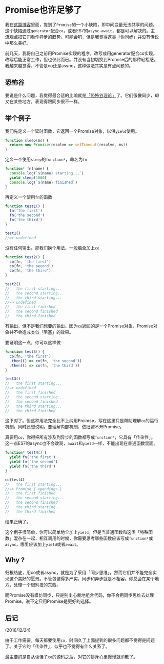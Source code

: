 # Promise也许足够了



我在[这篇博客][ES6_Promise]里面，提到了`Promise`的一个小缺陷，即中间变量无法共享的问题。这个缺陷通过`generator`配合`co`，或者ES7的`async-await`，都是可以解决的。主流观点把它们看作异步的趋势。可能会吧，但是我觉得这类「伪同步」并没有传说中那么美好。

前几天，我将自己之前用Promise实现的程序，改写成用generator配合co实现。改写后能正常工作，但也仅此而已。并没有当初切换到Promise后的那种轻松感。我越来越觉得，不管是co还是async，这种做法其实是有点问题的。


## 恐怖谷

要说是什么问题，我觉得最合适的比喻就是[「恐怖谷理论」][uncanny_valley]了。它们很像同步，却又在某些地方，表现得跟同步很不一样。


## 举个例子

我们先定义一个延时函数，它返回一个Promise对象，以供`yield`使用。

```js
function sleep(ms) {
  return new Promise(resolve => setTimeout(resolve, ms))
}
```

定义一个使用`sleep`的`function*`，命名为`fn`

```js
function* fn(name) {
  console.log(`${name} starting...`)
  yield sleep(1000)
  console.log(`${name} finished`)
}
```

再定义一个使用`fn`的函数

```js
function test1() {
  fn('the first')
  fn('the second')
  fn('the third')
}
```

```js
test1()
//=> undefined
```

没有任何输出。那我们换个用法，一股脑全加上`co`

```js
function test2() {
  co(fn, 'the first')
  co(fn, 'the second')
  co(fn, 'the third')
}
```

```js
test2()
//   the first starting...
//   the second starting...
//   the third starting...
//=> undefined
//   the first finished
//   the second finished
//   the third finished
```

有输出，但不是我们想要的输出。因为`co`返回的是一个Promise对象，Promise对象并不会造成类似「阻塞」的效果。

要证明这一点，你可以这样做

```js
function test3() {
  co(fn, 'the first')
  .then(() => co(fn, 'the second'))
  .then(() => co(fn, 'the third'))
}
```

```js
test3()
//   the first starting...
//=> undefined
//   the first finished
//   the second starting...
//   the second finished
//   the third starting...
//   the third finished
```

这下对了。但这种用法完全比不上纯用Proimse，写在这里只是帮助理解`co`的运行机制。同时还想说明，要理解内部机制，依旧避不开Promise。

真要用`co`，你得把所有涉及到异步的函数都写成`function*`，它具有「传染性」。这一点ES7的async也不会改观，`await`和`yield`一样，不能出现在普通函数里面。

```js
function* test4() {
  yield fn('the first')
  yield fn('the second')
  yield fn('the third')
}
```

```js
co(test4)
//   the first starting...
//=> Promise { <pending> }
//   the first finished
//   the second starting...
//   the second finished
//   the third starting...
//   the third finished
```

结果正确了。

这个例子很简单，你可以简单地全加上`yield`。但是当普通函数和这类「特殊函数」混杂在一起，相互调用的时候，你需要思考哪些函数应该写成`function*`或`async`，哪里应该加上`yield`或者`await`。


## Why ?

归根结底，用co或者async，就是为了采用「同步思维」，然而它们并不能完全实现这个美好的愿景。不管包装得多严实，同步和异步就是不相容。你总会在某个地方，处理一个很别扭的东西。

而Promise没有模仿同步，只是别出心裁地组合代码，你不会用同步思维去处理Promise。说不定只用Promise是更好的选择。


## 后记

(2016/12/24)

由于工作需要，每天都要使用`co`，时间久了上面提到的很多问题都不觉得是问题了。关于它的「传染性」，似乎也不觉得有什么关系了。

最主要的是自从读懂了`co`的源码之后，对它的排斥心里慢慢就消散了。


[ES6_Promise]: /blogs/2016/10/27/13.10.html
[uncanny_valley]: https://en.wikipedia.org/wiki/Uncanny_valley

